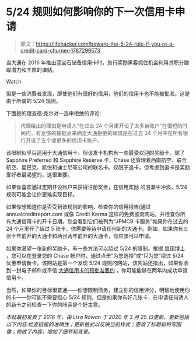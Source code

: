 # 5/24 规则如何影响你的下一次信用卡申请

> 原文：<https://lifehacker.com/beware-the-5-24-rule-if-you-re-a-credit-card-churner-1787299573>

当大通在 2016 年推出蓝宝石储备信用卡时，旅行奖励黑客抓住机会利用其积分赚取潜力和丰厚的津贴。

Watch

但是一些消费者发现，即使他们有很好的信用，他们的信用卡也不能被批准。这是由于所谓的 5/24 规则。

下面是的理查德·克尔对一连串拒绝的评论:

> 代理给出的理由是申请人“在过去 24 个月里开设了太多新账户”在很短的时间内，有足够的数据点来确定大通拒绝的阈值是在过去 24 个月中在所有银行开设了五个或更多的信用卡账户。

该限制似乎只适用于大通信用卡，但该发卡机构有一些最受欢迎的奖励卡。除了 Sapphire Preferred 和 Sapphire Reserve 卡，Chase 还管理着西南航空、联合航空、星巴克、凯悦和迪士尼等公司的联名卡。仅限于追卡，但考虑到追卡是奖励爱好者最渴望的，这很重要。

如果你喜欢通过定期开设账户来获得注册奖金，在信用奖励 的浪潮中冲浪，5/24 规则可能会让你更难实现目标。

如果你想知道你是否受到该规则的影响，检查你的信用报告(通过 annualcreditreport.com 或像 Credit Karma 这样的免费监测网站，并检查你所有大通信用卡的开卡日期。您会看到它们被列为“JPMCB 卡服务”如果你在过去的 24 个月里开了超过 5 张卡，你需要等待申请任何新的大通卡。例如，如果你有三张十年前开的大通卡和两张两年前开的大通卡，你应该可以申请。

如果你渴望一张新的奖励卡，有一些方法可以绕过 5/24 的限制。根据 [信用博士](https://www.doctorofcredit.com/new-way-bypass-chase-524-online-need-datapoints/) ，您可以在登录您的 Chase 帐户时，通过点击“为您选择”或“只为您”绕过 5/24 优惠申请新卡。该网站是第一个发现 5/24 规则的网站，该网站还指出，如果你收到一封电子邮件或平信 [大通信用卡的预批准要约](https://www.doctorofcredit.com/new-chase-preapproved-offer-method-to-bypass-5-24/) ，你可能能够在两年内成功申请信用卡。

当然，如果你的目标很普通——你想限制债务，建立你的信用评分，明智地使用你的卡——你可能不需要担心 5/24 规则。但是如果你有好几张卡，在申请任何诱人的新卡之前检查一下你的阵容是个好主意。

*本帖最初发表于 2016 年，由 Lisa Rowan 于 2020 年 3 月 25 日更新。更新包括以下内容:检查链接的准确性；更新格式以反映当前样式；更改了标题和特写图像；修改了内容，增加了细节和背景。*